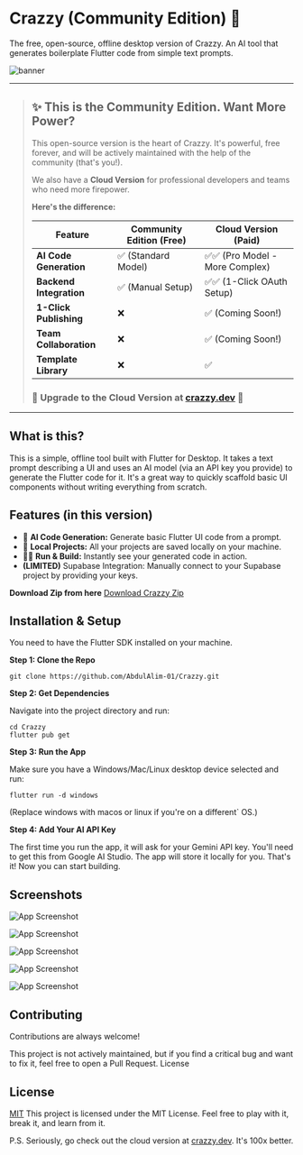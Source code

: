 # Crazzy (Community Edition) 💨

The free, open-source, offline desktop version of Crazzy. An AI tool that generates boilerplate Flutter code from simple text prompts.


![banner]((https://azsvtvejupdeczkzhcbw.supabase.co/storage/v1/object/public/open%20source/banner.png))

---
> ## ✨ This is the Community Edition. Want More Power?
>
> This open-source version is the heart of Crazzy. It's powerful, free forever, and will be actively maintained with the help of the community (that's you!).
>
> We also have a **Cloud Version** for professional developers and teams who need more firepower.
>
> **Here's the difference:**
>
> | Feature                  | **Community Edition (Free)** | **Cloud Version (Paid)**        |
> | ------------------------ | ---------------------------- | ------------------------------- |
> | **AI Code Generation**   | ✅ (Standard Model)          | ✅✅ (Pro Model - More Complex) |
> | **Backend Integration**  | ✅ (Manual Setup)            | ✅✅ (1-Click OAuth Setup)      |
> | **1-Click Publishing**   | ❌                           | ✅ (Coming Soon!)               |
> | **Team Collaboration**   | ❌                           | ✅ (Coming Soon!)               |
> | **Template Library**     | ❌                           | ✅                              |
>
> ### 🚀 **Upgrade to the Cloud Version at [crazzy.dev](https://www.crazzy.dev)** 🚀

---

## What is this?

This is a simple, offline tool built with Flutter for Desktop. It takes a text prompt describing a UI and uses an AI model (via an API key you provide) to generate the Flutter code for it. It's a great way to quickly scaffold basic UI components without writing everything from scratch.

## Features (in this version)

*   🤖 **AI Code Generation:** Generate basic Flutter UI code from a prompt.
*   💾 **Local Projects:** All your projects are saved locally on your machine.
*   🏃‍♂️ **Run & Build:** Instantly see your generated code in action.
*   **(LIMITED)** Supabase Integration: Manually connect to your Supabase project by providing your keys.

 **Download Zip from here**
 [Download Crazzy Zip](https://drive.google.com/file/d/1h6Yo_PkGgOEDOlK0tNZTzMOUw1KnGjAf/view?usp=sharing)

## Installation & Setup 

You need to have the Flutter SDK installed on your machine.




**Step 1: Clone the Repo**


```git clone https://github.com/AbdulAlim-01/Crazzy.git ```

**Step 2: Get Dependencies**

Navigate into the project directory and run:

    cd Crazzy
    flutter pub get

**Step 3: Run the App**

Make sure you have a Windows/Mac/Linux desktop device selected  and run:

    flutter run -d windows

(Replace windows with macos or linux if you're on a different` OS.)

**Step 4: Add Your AI API Key**

The first time you run the app, it will ask for your Gemini API key. You'll need to get this from Google AI Studio. The app will store it locally for you.
That's it! Now you can start building.


## Screenshots

![App Screenshot](https://azsvtvejupdeczkzhcbw.supabase.co/storage/v1/object/public/open%20source/Screenshot%20(175).png)

![App Screenshot](https://azsvtvejupdeczkzhcbw.supabase.co/storage/v1/object/public/open%20source/Screenshot%20(179).png)

![App Screenshot](https://azsvtvejupdeczkzhcbw.supabase.co/storage/v1/object/public/open%20source/Screenshot%20(176).png)

![App Screenshot](https://azsvtvejupdeczkzhcbw.supabase.co/storage/v1/object/public/open%20source/Screenshot%20(178).png)

![App Screenshot](https://azsvtvejupdeczkzhcbw.supabase.co/storage/v1/object/public/open%20source/Screenshot%20(180).png)
## Contributing

Contributions are always welcome!

This project is not actively maintained, but if you find a critical bug and want to fix it, feel free to open a Pull Request.
License




## License

[MIT](https://github.com/AbdulAlim-01/Crazzy/blob/main/LICENSE)
This project is licensed under the MIT License. Feel free to play with it, break it, and learn from it.

P.S. Seriously, go check out the cloud version at [crazzy.dev](https://crazzy.dev). It's 100x better.

